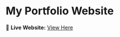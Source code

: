 # **My Portfolio Website**
🔗 **Live Website:** [View Here](https://sricharanthoutam.github.io/My-Portfolio/)
